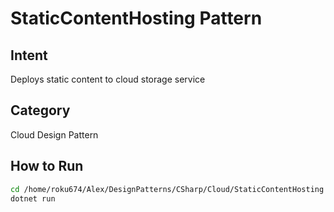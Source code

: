 # StaticContentHosting Pattern

## Intent
Deploys static content to cloud storage service

## Category
Cloud Design Pattern

## How to Run
```bash
cd /home/roku674/Alex/DesignPatterns/CSharp/Cloud/StaticContentHosting
dotnet run
```
